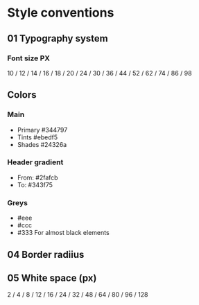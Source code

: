 # Style conventions

## 01 Typography system

### Font size PX

10 / 12 / 14 / 16 / 18 / 20 / 24 / 30 / 36 / 44 / 52 / 62 / 74 / 86 / 98

## Colors

### Main

- Primary #344797
- Tints #ebedf5
- Shades #24326a

### Header gradient

- From: #2fafcb
- To: #343f75

### Greys

- #eee
- #ccc
- #333 For almost black elements

## 04 Border radiius

## 05 White space (px)

2 / 4 / 8 / 12 / 16 / 24 / 32 / 48 / 64 / 80 / 96 / 128
